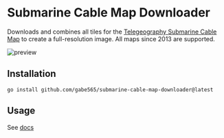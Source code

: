 # Submarine Cable Map Downloader

Downloads and combines all tiles for the [Telegeography Submarine Cable Map](https://submarine-cable-map-2024.telegeography.com/) to create a full-resolution image. All maps since 2013 are supported.

![preview](https://github.com/gabe565/submarine-cable-map-downloader/assets/7717888/db101cfe-db1a-4c85-a91f-2e2a74d55041)

## Installation

```shell
go install github.com/gabe565/submarine-cable-map-downloader@latest
```

## Usage

See [docs](./docs/submarine-cable-map-downloader.md)
